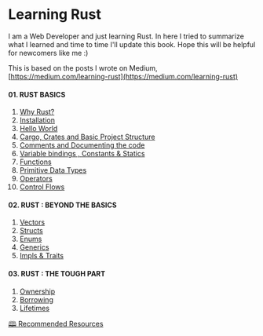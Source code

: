 # Learning Rust

I am a Web Developer and just learning Rust. In here I tried to summarize what I learned and time to time I'll update this book. Hope this will be helpful for newcomers like me :\)

This is based on the posts I wrote on Medium, [https://medium.com/learning-rust](https://medium.com/learning-rust)

#### 01. RUST BASICS


1. [Why Rust?](01.%20why_rust.md)
2. [Installation](02.%20installation.md)
3. [Hello World](03.%20hello_world.md)
4. [Cargo, Crates and Basic Project Structure](04.%20cargo,_crates_and_basic_project_structure.md)
5. [Comments and Documenting the code](05.%20comments_and_documenting_the_code.md)
6. [Variable bindings , Constants & Statics](06.%20variable_bindings_,_constants_&_statics.md)
7. [Functions](07.%20functions.md)
8. [Primitive Data Types](08.%20primitive_data_types.md)
9. [Operators](09.%20operators.md)
10. [Control Flows](10.%20control_flows.md)

#### 02. RUST : BEYOND THE BASICS

1. [Vectors](11.%20vectors.md)
2. [Structs](12.%20structs.md)
3. [Enums](13.%20enums.md)
4. [Generics](14.%20generics.md)
5. [Impls & Traits](15.%20Impls_and_traits.md)

#### 03. RUST : THE TOUGH PART

1. [Ownership](16.%20ownership.md)
2. [Borrowing](17.%20borrowing.md)
3. [Lifetimes](18.%20lifetimes.md)



[🕮 Recommended Resources](recommended_resources.md)

